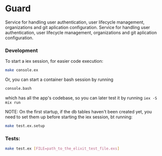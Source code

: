 # Guard

Service for handling user authentication, user lifecycle management, organizations and git aplication configuration.
Service for handling user authentication, user lifecycle management, organizations and git aplication configuration.

### Development

To start a iex session, for easier code execution:

``` bash
make console.ex
```

Or, you can start a container bash session by running

``` bash
console.bash
```

which has all the app's codebase, so you can later test it by running `iex -S mix run`

NOTE: On the first startup, if the db tables haven't been created yet, you need to set them up before starting the iex session, bt running:

``` bash
make test.ex.setup
```

### Tests:

``` bash
make test.ex [FILE=path_to_the_elixit_test_file.exs]
```
